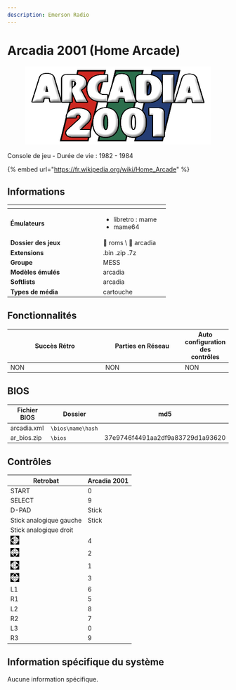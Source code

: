 ```yaml
---
description: Emerson Radio
---
```


# Arcadia 2001 (Home Arcade)

<div align="left">

<figure><picture><source srcset="https://raw.githubusercontent.com/fabricecaruso/es-theme-carbon/91d85c7849cc550b0cac4e75cb8e0923d3b61b5e/art/logos/arcadia-w.svg" media="(prefers-color-scheme: dark)"><img src="https://raw.githubusercontent.com/fabricecaruso/es-theme-carbon/52ff37c9e265587d006945a2ba695b5a962b3a3d/art/logos/arcadia.svg" alt=""></picture><figcaption></figcaption></figure>

</div>

Console de jeu - Durée de vie : 1982 - 1984

{% embed url="https://fr.wikipedia.org/wiki/Home_Arcade" %}

## Informations

<table data-header-hidden><thead><tr><th width="197"></th><th></th><th data-hidden></th></tr></thead><tbody><tr><td><strong>Émulateurs</strong></td><td><ul><li>libretro : mame</li><li>mame64</li></ul></td><td></td></tr><tr><td><strong>Dossier des jeux</strong></td><td><span data-gb-custom-inline data-tag="emoji" data-code="1f4c1">📁</span> roms \ <span data-gb-custom-inline data-tag="emoji" data-code="1f4c2">📂</span> arcadia</td><td></td></tr><tr><td><strong>Extensions</strong></td><td>.bin .zip .7z</td><td></td></tr><tr><td><strong>Groupe</strong></td><td>MESS</td><td></td></tr><tr><td><strong>Modèles émulés</strong></td><td>arcadia</td><td></td></tr><tr><td><strong>Softlists</strong></td><td>arcadia</td><td></td></tr><tr><td><strong>Types de média</strong></td><td>cartouche</td><td></td></tr></tbody></table>

## Fonctionnalités

<table><thead><tr><th width="245">Succès Rétro</th><th width="200">Parties en Réseau</th><th>Auto configuration des contrôles</th></tr></thead><tbody><tr><td>NON</td><td>NON</td><td>NON</td></tr></tbody></table>

## BIOS

<table><thead><tr><th width="209.55555555555557">Fichier BIOS</th><th width="189">Dossier</th><th>md5</th></tr></thead><tbody><tr><td>arcadia.xml</td><td><code>\bios\mame\hash</code></td><td></td></tr><tr><td>ar_bios.zip</td><td><code>\bios</code></td><td>37e9746f4491aa2df9a83729d1a93620</td></tr></tbody></table>

## Contrôles

| Retrobat                                       | Arcadia 2001 |
| ---------------------------------------------- | ------------ |
| START                                          | 0            |
| SELECT                                         | 9            |
| D-PAD                                          | Stick        |
| Stick analogique gauche                        | Stick        |
| Stick analogique droit                         |              |
| ![](<../../../.gitbook/assets/image (32).png>) | 4            |
| ![](<../../../.gitbook/assets/image (19).png>) | 2            |
| ![](<../../../.gitbook/assets/image (6).png>)  | 1            |
| ![](<../../../.gitbook/assets/image (34).png>) | 3            |
| L1                                             | 6            |
| R1                                             | 5            |
| L2                                             | 8            |
| R2                                             | 7            |
| L3                                             | 0            |
| R3                                             | 9            |

## Information spécifique du système

Aucune information spécifique.
